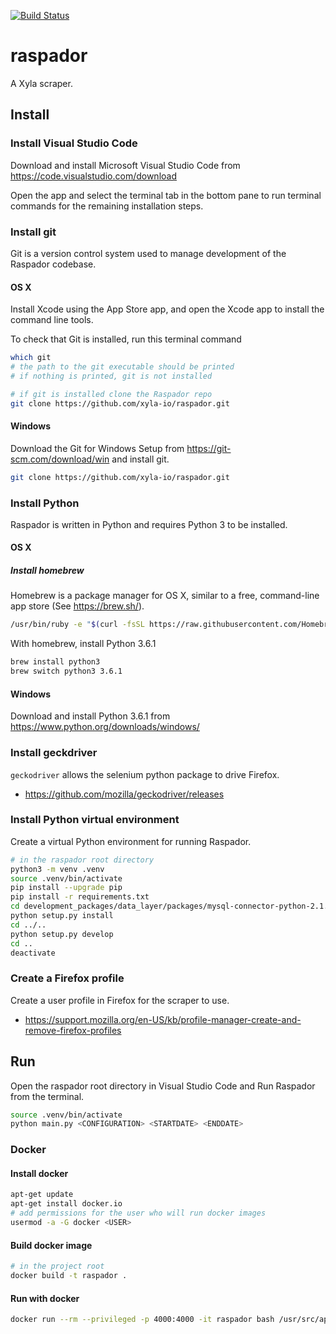 [![Build Status](https://travis-ci.com/xyla-io/raspador.svg?token=TOKEN&branch=master)](https://travis-ci.com/xyla-io/raspador)

# raspador

A Xyla scraper.

## Install

### Install Visual Studio Code

Download and install Microsoft Visual Studio Code from https://code.visualstudio.com/download

Open the app and select the terminal tab in the bottom pane to run terminal commands for the remaining installation steps.

### Install git

Git is a version control system used to manage development of the Raspador codebase.

#### OS X

Install Xcode using the App Store app, and open the Xcode app to install the command line tools.

To check that Git is installed, run this terminal command

```bash
which git
# the path to the git executable should be printed
# if nothing is printed, git is not installed

# if git is installed clone the Raspador repo
git clone https://github.com/xyla-io/raspador.git
```

#### Windows

Download the Git for Windows Setup from https://git-scm.com/download/win and install git.

```bash
git clone https://github.com/xyla-io/raspador.git
```

### Install Python

Raspador is written in Python and requires Python 3 to be installed.

#### OS X

##### Install homebrew

Homebrew is a package manager for OS X, similar to a free, command-line app store (See https://brew.sh/).

```bash
/usr/bin/ruby -e "$(curl -fsSL https://raw.githubusercontent.com/Homebrew/install/master/install)"
```

With homebrew, install Python 3.6.1

```bash
brew install python3
brew switch python3 3.6.1
```

#### Windows

Download and install Python 3.6.1 from https://www.python.org/downloads/windows/

### Install geckdriver

`geckodriver` allows the selenium python package to drive Firefox.

- https://github.com/mozilla/geckodriver/releases

### Install Python virtual environment

Create a virtual Python environment for running Raspador.

```bash
# in the raspador root directory
python3 -m venv .venv
source .venv/bin/activate
pip install --upgrade pip
pip install -r requirements.txt
cd development_packages/data_layer/packages/mysql-connector-python-2.1.7
python setup.py install
cd ../..
python setup.py develop
cd ..
deactivate
```

### Create a Firefox profile

Create a user profile in Firefox for the scraper to use.

- https://support.mozilla.org/en-US/kb/profile-manager-create-and-remove-firefox-profiles

## Run

Open the raspador root directory in Visual Studio Code and Run Raspador from the terminal.

```bash
source .venv/bin/activate
python main.py <CONFIGURATION> <STARTDATE> <ENDDATE>
```

### Docker

#### Install docker

```bash
apt-get update
apt-get install docker.io
# add permissions for the user who will run docker images
usermod -a -G docker <USER>
```

#### Build docker image

```bash
# in the project root
docker build -t raspador .
```

#### Run with docker

```bash
docker run --rm --privileged -p 4000:4000 -it raspador bash /usr/src/app/run.sh --help
```
